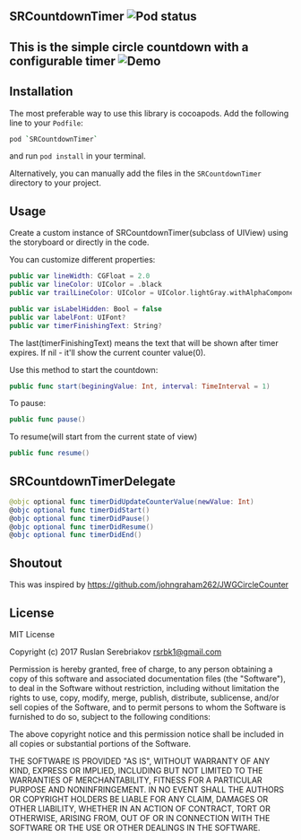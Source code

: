 SRCountdownTimer ![Pod status](https://cocoapod-badges.herokuapp.com/v/SRCountdownTimer/badge.png)
---
This is the simple circle countdown with a configurable timer
![Demo](https://github.com/rsrbk/SRCountdownTimer/blob/master/demo.gif?raw=true)
---

Installation
---
The most preferable way to use this library is cocoapods. Add the following line to your `Podfile`:
```sh
pod `SRCountdownTimer`
```
and run `pod install` in your terminal.

Alternatively, you can manually add the files in the `SRCountdownTimer` directory to your project.

Usage
--
Create a custom instance of SRCountdownTimer(subclass of UIView) using the storyboard or directly in the code.

You can customize different properties:
```swift
public var lineWidth: CGFloat = 2.0
public var lineColor: UIColor = .black
public var trailLineColor: UIColor = UIColor.lightGray.withAlphaComponent(0.5)

public var isLabelHidden: Bool = false
public var labelFont: UIFont?
public var timerFinishingText: String?
```
The last(timerFinishingText) means the text that will be shown after timer expires. If nil - it'll show the current counter value(0).

Use this method to start the countdown:
```swift
public func start(beginingValue: Int, interval: TimeInterval = 1)
```

To pause:
```swift
public func pause()
```

To resume(will start from the current state of view)
```swift
public func resume()
```

SRCountdownTimerDelegate
--
```swift
@objc optional func timerDidUpdateCounterValue(newValue: Int)
@objc optional func timerDidStart()
@objc optional func timerDidPause()
@objc optional func timerDidResume()
@objc optional func timerDidEnd()
```

Shoutout
--
This was inspired by https://github.com/johngraham262/JWGCircleCounter

License
--
 MIT License

 Copyright (c) 2017 Ruslan Serebriakov <rsrbk1@gmail.com>

 Permission is hereby granted, free of charge, to any person obtaining a copy
 of this software and associated documentation files (the "Software"), to deal
 in the Software without restriction, including without limitation the rights
 to use, copy, modify, merge, publish, distribute, sublicense, and/or sell
 copies of the Software, and to permit persons to whom the Software is
 furnished to do so, subject to the following conditions:

 The above copyright notice and this permission notice shall be included in all
 copies or substantial portions of the Software.

 THE SOFTWARE IS PROVIDED "AS IS", WITHOUT WARRANTY OF ANY KIND, EXPRESS OR
 IMPLIED, INCLUDING BUT NOT LIMITED TO THE WARRANTIES OF MERCHANTABILITY,
 FITNESS FOR A PARTICULAR PURPOSE AND NONINFRINGEMENT. IN NO EVENT SHALL THE
 AUTHORS OR COPYRIGHT HOLDERS BE LIABLE FOR ANY CLAIM, DAMAGES OR OTHER
 LIABILITY, WHETHER IN AN ACTION OF CONTRACT, TORT OR OTHERWISE, ARISING FROM,
 OUT OF OR IN CONNECTION WITH THE SOFTWARE OR THE USE OR OTHER DEALINGS IN THE
 SOFTWARE.

